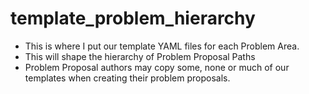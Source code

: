 # template_problem_hierarchy

* This is where I put our template YAML files for each Problem Area.
* This will shape the hierarchy of Problem Proposal Paths
* Problem Proposal authors may copy some, none or much of our templates when creating their problem proposals.

